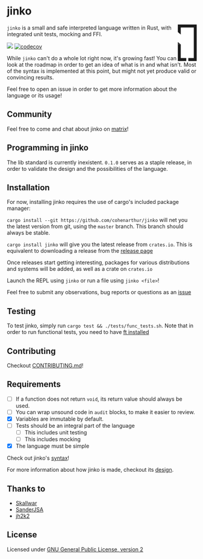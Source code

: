 # jinko
<div>
<img align="right" src="misc/logo_small.png" width="10%" height="10%" />

`jinko` is a small and safe interpreted language written in Rust, with integrated
unit tests, mocking and FFI.
</div>

![](https://github.com/cohenarthur/jinko/workflows/jinko-build-and-test/badge.svg?branch=master)
[![codecov](https://codecov.io/gh/CohenArthur/jinko/branch/master/graph/badge.svg?token=37RZPKA62K)](https://codecov.io/gh/CohenArthur/jinko)

While `jinko` can't do a whole lot right now, it's growing fast! You can look
at the roadmap in order to get an idea of what is in and what isn't.
Most of the syntax is implemented at this point, but might not yet produce
valid or convincing results.

Feel free to open an issue in order to get more information about the language
or its usage!

## Community

Feel free to come and chat about jinko on [matrix](https://matrix.to/#/#jinko-lang:matrix.org)!

## Programming in jinko

The lib standard is currently inexistent. `0.1.0` serves as a staple release, in
order to validate the design and the possibilities of the language.

## Installation

For now, installing jinko requires the use of cargo's included package manager:

`cargo install --git https://github.com/cohenarthur/jinko`
will net you the latest version from git, using the `master` branch. This branch should
always be stable.

`cargo install jinko` will give you the latest release from `crates.io`. This is equivalent
to downloading a release from the [release page](https://github.com/cohenarthur/jinko/releases)

Once releases start getting interesting, packages for various distributions and
systems will be added, as well as a crate on `crates.io`

Launch the REPL using `jinko` or run a file using `jinko <file>`!

Feel free to submit any observations, bug reports or questions as an [issue](https://github.com/cohenarthur/jinko/issues)

## Testing

To test jinko, simply run `cargo test && ./tests/func_tests.sh`. Note that in
order to run functional tests, you need to have [ft installed](https://github.com/CohenArthur/ft#installation)

## Contributing

Checkout [CONTRIBUTING.md](CONTRIBUTING.md)!

## Requirements

* [ ] If a function does not return `void`, its return value should always be used.
* [ ] You can wrap unsound code in `audit` blocks, to make it easier to review.
* [x] Variables are immutable by default.
* [ ] Tests should be an integral part of the language
    * [ ] This includes unit testing
    * [ ] This includes mocking
* [x] The language must be simple

Check out jinko's [syntax](SYNTAX.md)!

For more information about how jinko is made, checkout its [design](DESIGN.md).

## Thanks to

- [Skallwar](https://github.com/skallwar)
- [SanderJSA](https://github.com/sanderjsa)
- [jh2k2](https://github.com/jh2k2)

## License

Licensed under [GNU General Public License, version 2](LICENSE)

